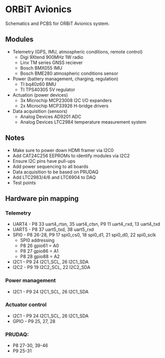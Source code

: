 # ORBiT Avionics

Schematics and PCBS for ORBiT Avionics system.

## Modules

- Telemetry (GPS, IMU, atmospheric conditions, remote control)
    - Digi 9Xtend 900MHz 1W radio
    - Linx TM series GNSS reciever
    - Bosch BMX055 IMU
    - Bosch BME280 atmospheric conditions sensor
- Power (battery management, charging, regulation)
    - TI bq40z60 BMU
    - TI TPS40305 5V regulator
- Actuation (power devices)
    - 3x Microchip MCP23008 I2C I/O expanders
    - 2x Microchip MCP33926 H-bridge drivers
- Data acquisition (sensors)
    - Analog Devices AD9201 ADC
    - Analog Devices LTC2984 temperature measurement system

## Notes
- Make sure to power down HDMI framer via I2C0
- Add CAT24C256 EEPROMs to identify modules via I2C2
- Ensure I2C pins have pull-ups
- Add power sequencing to all boards
- Data acquisition to be based on PRUDAQ
- Add LTC2983/4/6 and LTC6904 to DAQ
- Test points

## Hardware pin mapping

### Telemetry

- UART4 - P8 33 uart4_rtsn, 35 uart4_ctsn, P9 11 uart4_rxd, 13 uart4_txd
- UART5 - P8 37 uart5_txd, 38 uart5_rxd
- SPI0  - P8 26-28, P9 17 spi0_cs0, 18 spi0_d1, 21 spi0_d0, 22 spi0_sclk
    - SPI0 addressing
    - P8 26 gpio61 = A0
    - P8 27 gpio86 = A1
    - P8 28 gpio88 = A2
- I2C1  - P9 24 I2C1_SCL, 26 I2C1_SDA
- I2C2  - P9 19 I2C2_SCL, 22 I2C2_SDA

### Power management

- I2C1 - P9 24 I2C1_SCL, 26 I2C1_SDA

### Actuator control

- I2C1 - P9 24 I2C1_SCL, 26 I2C1_SDA
- GPIO - P9 25, 27, 28

### PRUDAQ:
- P8 27-30, 39-46
- P9 25-31
